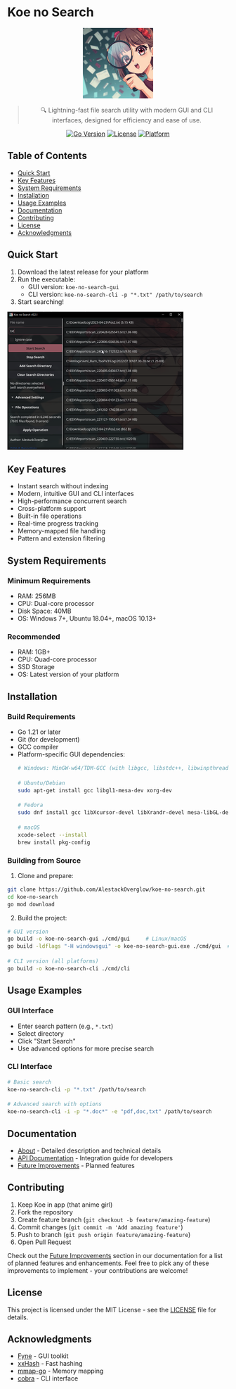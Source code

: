 # Koe no Search
<p align="center">
  <img width="160" height="160" src="https://github.com/AlestackOverglow/koe-no-search/raw/main/koe.png">
</p>

<div align="center">

> 🔍 Lightning-fast file search utility with modern GUI and CLI interfaces, designed for efficiency and ease of use.

[![Go Version](https://img.shields.io/badge/Go-1.21%2B-blue.svg)](https://golang.org/dl/)
[![License](https://img.shields.io/badge/license-MIT-blue.svg)](LICENSE)
[![Platform](https://img.shields.io/badge/platform-Windows%20%7C%20Linux%20%7C%20macOS-lightgrey.svg)]()

</div>

## Table of Contents
- [Quick Start](#quick-start)
- [Key Features](#key-features)
- [System Requirements](#system-requirements)
- [Installation](#installation)
- [Usage Examples](#usage-examples)
- [Documentation](#documentation)
- [Contributing](#contributing)
- [License](#license)
- [Acknowledgments](#acknowledgments)

## Quick Start

1. Download the latest release for your platform
2. Run the executable:
   - GUI version: `koe-no-search-gui`
   - CLI version: `koe-no-search-cli -p "*.txt" /path/to/search`
3. Start searching!
<img src="screenshot.png" width="401" height="314">

## Key Features

- Instant search without indexing
- Modern, intuitive GUI and CLI interfaces
- High-performance concurrent search
- Cross-platform support
- Built-in file operations
- Real-time progress tracking
- Memory-mapped file handling
- Pattern and extension filtering

## System Requirements

### Minimum Requirements
- RAM: 256MB
- CPU: Dual-core processor
- Disk Space: 40MB
- OS: Windows 7+, Ubuntu 18.04+, macOS 10.13+

### Recommended
- RAM: 1GB+
- CPU: Quad-core processor
- SSD Storage
- OS: Latest version of your platform

## Installation

### Build Requirements
- Go 1.21 or later
- Git (for development)
- GCC compiler
- Platform-specific GUI dependencies:
  ```bash
  # Windows: MinGW-w64/TDM-GCC (with libgcc, libstdc++, libwinpthread)
  
  # Ubuntu/Debian
  sudo apt-get install gcc libgl1-mesa-dev xorg-dev
  
  # Fedora
  sudo dnf install gcc libXcursor-devel libXrandr-devel mesa-libGL-devel libXi-devel libXinerama-devel libXxf86vm-devel
  
  # macOS
  xcode-select --install
  brew install pkg-config
  ```

### Building from Source

1. Clone and prepare:
```bash
git clone https://github.com/AlestackOverglow/koe-no-search.git
cd koe-no-search
go mod download
```

2. Build the project:
```bash
# GUI version
go build -o koe-no-search-gui ./cmd/gui     # Linux/macOS
go build -ldflags "-H windowsgui" -o koe-no-search-gui.exe ./cmd/gui  # Windows

# CLI version (all platforms)
go build -o koe-no-search-cli ./cmd/cli
```

## Usage Examples

### GUI Interface
- Enter search pattern (e.g., `*.txt`)
- Select directory
- Click "Start Search"
- Use advanced options for more precise search

### CLI Interface
```bash
# Basic search
koe-no-search-cli -p "*.txt" /path/to/search

# Advanced search with options
koe-no-search-cli -i -p "*.doc*" -e "pdf,doc,txt" /path/to/search
```

## Documentation
- [About](ABOUT_EN.md) - Detailed description and technical details
- [API Documentation](API.md) - Integration guide for developers
- [Future Improvements](ABOUT_EN.md#future-improvements) - Planned features

## Contributing

1. Keep Koe in app (that anime girl)
2. Fork the repository
3. Create feature branch (`git checkout -b feature/amazing-feature`)
4. Commit changes (`git commit -m 'Add amazing feature'`)
5. Push to branch (`git push origin feature/amazing-feature`)
6. Open Pull Request

Check out the [Future Improvements](ABOUT_EN.md#future-improvements) section in our documentation for a list of planned features and enhancements. Feel free to pick any of these improvements to implement - your contributions are welcome!

## License

This project is licensed under the MIT License - see the [LICENSE](LICENSE) file for details.

## Acknowledgments

- [Fyne](https://fyne.io/) - GUI toolkit
- [xxHash](https://github.com/cespare/xxhash) - Fast hashing
- [mmap-go](https://github.com/edsrzf/mmap-go) - Memory mapping
- [cobra](https://github.com/spf13/cobra) - CLI interface
